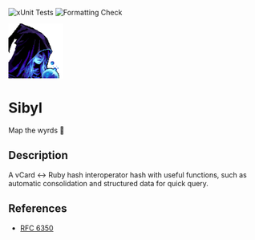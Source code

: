 ![xUnit Tests](https://github.com/Ifiht/Sibyl/actions/workflows/ruby.yml/badge.svg)
![Formatting Check](https://github.com/Ifiht/Sibyl/actions/workflows/syntax.yml/badge.svg)

<img src="./resources/dhl2_sibyl_by_Rasgar.png" width="109" height="109">

# Sibyl
Map the wyrds :crystal_ball:

## Description
A vCard <-> Ruby hash interoperator hash with useful functions, such as automatic consolidation and structured data for quick query.

## References
- [RFC 6350](https://www.rfc-editor.org/rfc/rfc6350)

